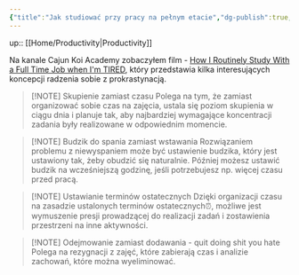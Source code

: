```yaml
---
{"title":"Jak studiować przy pracy na pełnym etacie","dg-publish":true,"tags":"productivity","language":"pl","permalink":"/productivity/jak-studiowac-przy-pracy-na-pelnym-etacie/","dgPassFrontmatter":true}
---
```


up:: [[Home/Productivity\|Productivity]]

Na kanale Cajun Koi Academy zobaczyłem film - [How I Routinely Study With a Full Time Job when I'm TIRED](https://www.youtube.com/watch?v=ifZWcPXDyFc), który przedstawia kilka interesujących koncepcji radzenia sobie z prokrastynacją.  

>[!NOTE] Skupienie zamiast czasu
>Polega na tym, że zamiast organizować sobie czas na zajęcia, ustala się poziom skupienia w ciągu dnia i planuje tak, aby najbardziej wymagające koncentracji zadania były realizowane w odpowiednim momencie.

>[!NOTE] Budzik do spania zamiast wstawania
>Rozwiązaniem problemu z niewyspaniem może być ustawienie budzika, który jest ustawiony tak, żeby obudzić się naturalnie. Później możesz ustawić budzik na wcześniejszą godzinę, jeśli potrzebujesz np. więcej czasu przed pracą.  

>[!NOTE] Ustawianie terminów ostatecznych
>Dzięki organizacji czasu na zasadzie ustalonych terminów ostatecznych⏰, możliwe jest wymuszenie presji prowadzącej do realizacji zadań i zostawienia przestrzeni na inne aktywności.

>[!NOTE] Odejmowanie zamiast dodawania - quit doing shit you hate
>Polega na rezygnacji z zajęć, które zabierają czas i analizie zachowań, które można wyeliminować.

